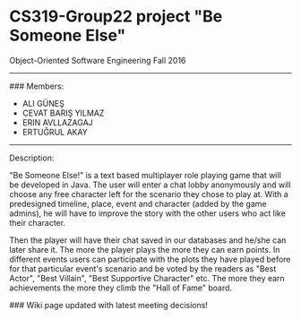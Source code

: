 # CS319-Group22 project "Be Someone Else"
Object-Oriented Software Engineering Fall 2016
<hr />
### Members:
<ul>
<li>ALI GÜNEŞ</li>
<li>CEVAT BARIŞ YILMAZ</li>
<li>ERIN AVLLAZAGAJ</li>
<li>ERTUĞRUL AKAY</li>
</ul>
<hr />
Description:
<p> "Be Someone Else!" is a text based multiplayer role playing game that will be developed in Java. The user will enter a chat lobby anonymously and will choose any free character left for the scenario they chose to play at. With a predesigned timeline, place, event and character (added by the game admins), he will have to improve the story with the other users who act like their character. 
</p>
<p>
Then the player will have their chat saved in our databases and he/she can later share it. The more the player plays the more they can earn points. In different events users can participate with the plots they have played before for that particular event's scenario and be voted by the readers as "Best Actor", "Best Villain", "Best Supportive Character" etc. The more they earn achievements the more they climb the "Hall of Fame" board.
</p>
### Wiki page updated with latest meeting decisions!

